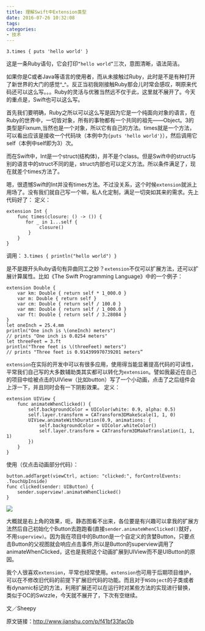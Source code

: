```yaml
---
title: 理解Swift中Extension类型
date: 2016-07-26 10:32:08
tags:
categories: 
- 技术
---
```


```
3.times { puts 'hello world' }
```

这是一条Ruby语句，它会打印`“hello world”`三次，意图清晰，语法简洁。

如果你是C或者Java等语言的使用者，而从未接触过Ruby，此时是不是有种打开了新世界的大门的感觉^_^。反正当初我刚接触Ruby那会儿时常会感叹，啊原来代码还可以这么写。。。Ruby的灵活与优雅当然远不仅于此，这里就不展开了。今天的重点是，Swift也可以这么写。

首先我们要明确，Ruby之所以可以这么写是因为它是一个纯面向对象的语言，在Ruby的世界中，一切皆对象，所有的事物都有一个共同的祖先——Object。3的类型是Fixnum,当然也是一个对象，所以它有自己的方法。times就是一个方法，可以看出应该是接收一个代码块（本例中为`{puts 'hello world'}`），然后调用它self（本例中self即为3）次。

而在Swift中，Int是一个struct(结构体)，并不是个class。但是Swift中的struct与别的语言中的struct不同的是，struct内部也可以定义方法。所以条件满足了，现在就差个times方法了。

嗯，很遗憾Swift的Int并没有times方法。不过没关系，这个时候`extension`就派上用场了。没有我们就自己写一个嘛，私人化定制，满足一切突如其来的需求。先上代码好了：
定义：

```
extension Int {
    func times(closure: () -> ()) {
       for _ in 1...self {
            closure()
        }
    }
}
```

调用： `3.times { println("hello world") }`

是不是跟开头Ruby语句有异曲同工之妙？`extension`不仅可以扩展方法，还可以扩展计算属性。比如《The Swift Programming Language》中的一个例子：

```
extension​ ​Double​ {
​    ​var​ ​km​: ​Double​ { ​return​ ​self​ * ​1_000.0​ }
​    ​var​ ​m​: ​Double​ { ​return​ ​self​ }
​    ​var​ ​cm​: ​Double​ { ​return​ ​self​ / ​100.0​ }
​    ​var​ ​mm​: ​Double​ { ​return​ ​self​ / ​1_000.0​ }
​    ​var​ ​ft​: ​Double​ { ​return​ ​self​ / ​3.28084​ }
​}
​let​ ​oneInch​ = ​25.4​.​mm
​println​(​"One inch is ​\(​oneInch​)​ meters"​)
​// prints "One inch is 0.0254 meters"
​let​ ​threeFeet​ = ​3​.​ft
​println​(​"Three feet is ​\(​threeFeet​)​ meters"​)
​// prints "Three feet is 0.914399970739201 meters”
```

`extension`在实际的开发中可以有很多应用，使用得当能显著提高代码的可读性，平常我们自己写的大多数辅助类其实都可以转化为`extension`。譬如我最近在自己的项目中给被点击的UIView（比如button）写了一个小动画，点击了之后组件会上浮一下，并且同时会有一下阴影效果。
定义：

```
extension UIView {
    func animateWhenClicked() {
        self.backgroundColor = UIColor(white: 0.9, alpha: 0.5)
        self.layer.transform = CATransform3DMakeScale(1, 1, 0)
        UIView.animateWithDuration(0.9, animations: {
            self.backgroundColor = UIColor.whiteColor()
            self.layer.transform = CATransform3DMakeTranslation(1, 1, 1)
        })
    }
}
```

使用（仅点击动画部分代码）：

```
button.addTarget(viewCtrl, action: "clicked:", forControlEvents: .TouchUpInside)
func clicked(sender: UIButton) {
    sender.superview!.animateWhenClicked()
}
```

![](http://ww2.sinaimg.cn/large/006tNc79gw1fahq9setsaj30vf03ct96.jpg)

大概就是右上角的效果，呃，静态图看不出来，各位要是有兴趣可以拿我的扩展方法然后自己初始化个Button去跑跑看(直接`sender.animateWhenClicked()`就好，不用`superview)`。因为我在项目中的Button是一个自定义的贪婪Button，只要点击Button的父视图就会响应点击事件,所以是Button的superview调用了animateWhenClicked，这也是我把这个动画扩展到UIView而不是UIButton的原因。

我个人很喜欢`extension`，平常也经常使用。`extension`也可用于后期项目维护，可以在不修改旧代码的前提下扩展旧代码的功能。而且对于`NSObject`的子类或者有dynamic标记的方法，利用扩展还可以在运行时对某些方法的实现进行替换，类似于OC的Swizzle，今天就不展开了，下次有空继续。

文／Sheepy

原文链接：http://www.jianshu.com/p/f41bf33fac0b